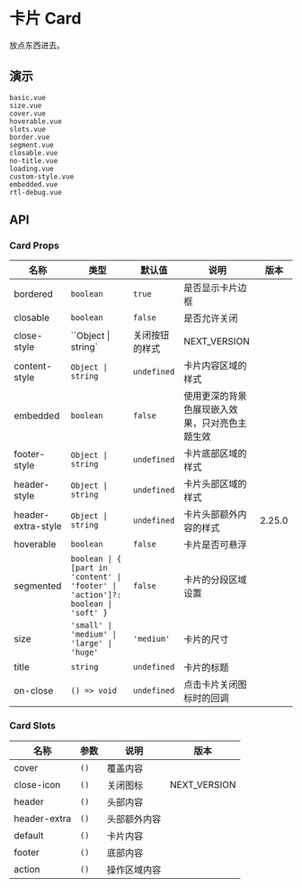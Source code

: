 # 卡片 Card

放点东西进去。

## 演示

```demo
basic.vue
size.vue
cover.vue
hoverable.vue
slots.vue
border.vue
segment.vue
closable.vue
no-title.vue
loading.vue
custom-style.vue
embedded.vue
rtl-debug.vue
```

## API

### Card Props

| 名称 | 类型 | 默认值 | 说明 | 版本 |
| --- | --- | --- | --- | --- |
| bordered | `boolean` | `true` | 是否显示卡片边框 |  |
| closable | `boolean` | `false` | 是否允许关闭 |  |
| close-style | ``Object \| string` | 关闭按钮的样式 | NEXT_VERSION |
| content-style | `Object \| string` | `undefined` | 卡片内容区域的样式 |  |
| embedded | `boolean` | `false` | 使用更深的背景色展现嵌入效果，只对亮色主题生效 |  |
| footer-style | `Object \| string` | `undefined` | 卡片底部区域的样式 |  |
| header-style | `Object \| string` | `undefined` | 卡片头部区域的样式 |  |
| header-extra-style | `Object \| string` | `undefined` | 卡片头部额外内容的样式 | 2.25.0 |
| hoverable | `boolean` | `false` | 卡片是否可悬浮 |  |
| segmented | `boolean \| { [part in 'content' \| 'footer' \| 'action']?: boolean \| 'soft' }` | `false` | 卡片的分段区域设置 |  |
| size | `'small' \| 'medium' \| 'large' \| 'huge'` | `'medium'` | 卡片的尺寸 |  |
| title | `string` | `undefined` | 卡片的标题 |  |
| on-close | `() => void` | `undefined` | 点击卡片关闭图标时的回调 |  |

### Card Slots

| 名称         | 参数 | 说明         | 版本         |
| ------------ | ---- | ------------ | ------------ |
| cover        | `()` | 覆盖内容     |              |
| close-icon   | `()` | 关闭图标     | NEXT_VERSION |
| header       | `()` | 头部内容     |              |
| header-extra | `()` | 头部额外内容 |              |
| default      | `()` | 卡片内容     |              |
| footer       | `()` | 底部内容     |              |
| action       | `()` | 操作区域内容 |              |
